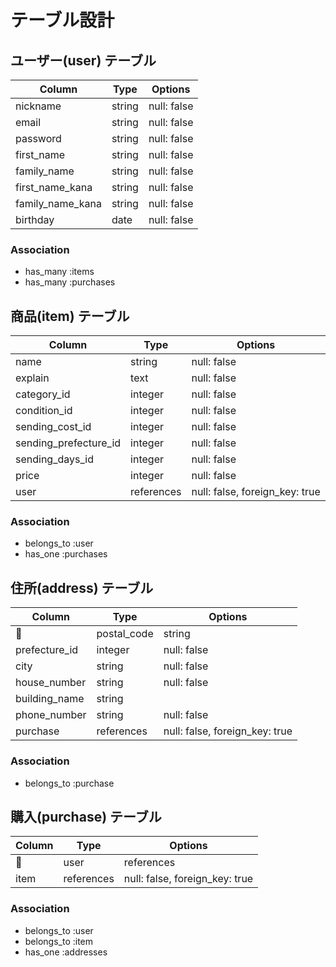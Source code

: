 # テーブル設計

## ユーザー(user) テーブル

| Column             | Type        | Options                         |
| ------             | ----------  | ------------------------------- |
| nickname           | string      | null: false                     |
| email              | string      | null: false                     |
| password           | string      | null: false                     |
| first_name         | string      | null: false                     |
| family_name        | string      | null: false                     |
| first_name_kana    | string      | null: false                     |
| family_name_kana   | string      | null: false                     |
| birthday           | date        | null: false                     |

### Association

- has_many :items
- has_many :purchases

## 商品(item) テーブル

| Column                | Type        | Options                         |
| ------                | ----------  | ------------------------------- |
| name                  | string      | null: false                     |
| explain               | text        | null: false                     |
| category_id           | integer     | null: false                     |
| condition_id          | integer     | null: false                     |
| sending_cost_id       | integer     | null: false                     |
| sending_prefecture_id | integer     | null: false                     |
| sending_days_id       | integer     | null: false                     |
| price                 | integer     | null: false                     |
| user                  | references  | null: false, foreign_key: true  |

### Association

- belongs_to :user
- has_one :purchases

## 住所(address) テーブル

| Column                | Type        | Options                         |
| ------                | ----------  | ------------------------------- |
| postal_code           | string      | null: false                     |
| prefecture_id         | integer     | null: false                     |
| city                  | string      | null: false                     |
| house_number          | string      | null: false                     |
| building_name         | string      |                                 |
| phone_number          | string      | null: false                     |
| purchase              | references  | null: false, foreign_key: true  |

### Association

- belongs_to :purchase

## 購入(purchase) テーブル

| Column             | Type        | Options                         |
| ------             | ----------  | ------------------------------- |
| user               | references  | null: false, foreign_key: true  |
| item               | references  | null: false, foreign_key: true  |

### Association

- belongs_to :user
- belongs_to :item
- has_one :addresses